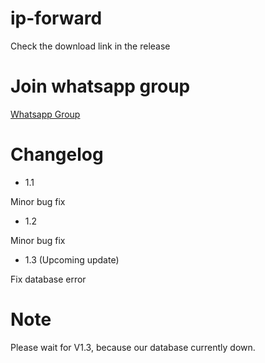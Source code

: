 # ip-forward
Check the download link in the release

# Join whatsapp group
[Whatsapp Group](https://chat.whatsapp.com/CxlHSEtuDgl7JIc64pT03e)

# Changelog

* 1.1

Minor bug fix

* 1.2

Minor bug fix

* 1.3 (Upcoming update)

Fix database error

# Note
Please wait for V1.3, because our database currently down.
